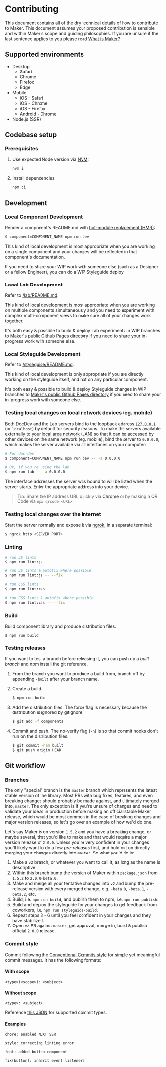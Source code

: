 # Contributing

This document contains all of the dry technical details of how to contribute to Maker. This document assumes your proposed contribution is sensible and within Maker's scope and guiding philosophies. If you are unsure if the last sentence applies to you please read [What is Maker?](./WHAT_IS_MAKER.md)

## Supported environments

- Desktop
	- Safari
	- Chrome
	- Firefox
	- Edge
- Mobile
  - iOS - Safari
  - iOS - Chrome
  - iOS - Firefox
  - Android - Chrome
- Node.js (SSR)

## Codebase setup

### Prerequisites

1. Use expected Node version via [NVM](http://nvm.sh):

   ```sh
   nvm i
   ```

2. Install dependencies

   ```sh
   npm ci
   ```

## Development

### Local Component Development

Render a component's README.md with [hot-module replacement (HMR)](https://webpack.js.org/concepts/hot-module-replacement/):

```sh
$ component=COMPONENT_NAME npm run dev
```

This kind of local development is most appropriate when you are working on a single component and your changes will be reflected in that component's documentation.

If you need to share your WIP work with someone else (such as a Designer or a fellow Engineer), you can do a WIP Styleguide deploy.

### Local Lab Development

Refer to [/lab/README.md](/lab/README.md).

This kind of local development is most appropriate when you are working on multiple components simultaneously and you need to experiment with complex multi-component views to make sure all of your changes work together.

It's both easy & possible to build & deploy Lab experiments in WIP branches to [Maker's public Github Pages directory](https://square.github.io/maker/) if you need to share your in-progress work with someone else.

### Local Styleguide Development

Refer to [/styleguide/README.md](/styleguide/README.md).

This kind of local development is only appropriate if you are directly working on the styleguide itself, and not on any particular component.

It's both easy & possible to build & deploy Styleguide changes in WIP branches to [Maker's public Github Pages directory](https://square.github.io/maker/) if you need to share your in-progress work with someone else.

### Testing local changes on local network devices (eg. mobile)

Both DocDev and the Lab servers bind to the loopback address [`127.0.0.1`](https://superuser.com/a/949522) (or `localhost`) by default for security reasons. To make the servers available externally to your [local area network (LAN)](https://en.wikipedia.org/wiki/Local_area_network) so that it can be accessed by other devices on the same network (eg. mobile), bind the server to `0.0.0.0`, which makes the server available via all interfaces on your computer:

```sh
# For doc-dev
$ component=COMPONENT_NAME npm run dev -- -a 0.0.0.0

# Or, if you're using the lab
$ npm run lab -- -a 0.0.0.0
```

The interface addresses the server was bound to will be listed when the server starts. Enter the appropriate address into your device.

> Tip: Share the IP address URL quickly via [Chrome](https://support.google.com/chrome/answer/9430554?co=GENIE.Platform%3DDesktop&hl=en) or by making a QR Code via `npx qrcode <URL>`

### Testing local changes over the internet

Start the server normally and expose it via [ngrok](https://ngrok.com/), in a separate terminal:

```sh
$ ngrok http <SERVER PORT>
```

### Linting

```sh
# run JS lints
$ npm run lint:js

# run JS lints & autofix where possible
$ npm run lint:js -- --fix

# run CSS lints
$ npm run lint:css

# run CSS lints & autofix where possible
$ npm run lint:css -- --fix
```

### Build

Build component library and produce distribution files.

```sh
$ npm run build
```

### Testing releases

If you want to test a branch before releasing it, you can push up a _built branch_ and npm install the git reference.

1. From the branch you want to produce a build from, branch off by appending `-built` after your branch name.

2. Create a build.

   ```sh
   $ npm run build
   ```

3. Add the distribution files. The force flag is necessary because the distribution is ignored by gitignore.

   ```sh
   $ git add -f components
   ```

4. Commit and push. The no-verify flag (`-n`) is so that commit hooks don't run on the distribution files.

   ```sh
   $ git commit -nam built
   $ git push origin HEAD
   ```

## Git workflow

### Branches

The only "special" branch is the `master` branch which represents the latest stable version of the library. Most PRs with bug fixes, features, and even breaking changes should probably be made against, and ultimately merged into, `master`. The only exception is if you're unsure of changes and need to validate your ideas in production before making an official stable Maker release, which would be most common in the case of breaking changes and major version releases, so let's go over an example of how we'd do one.

Let's say Maker is on version `1.5.2` and you have a breaking change, or maybe several, that you'd like to make and that would require a major version release of `2.0.0`. Unless you're very confident in your changes you'll likely want to do a few _pre-releases_ first, and hold out on directly merging your changes directly into `master`. So what you'd do is:

1. Make a `v2` branch, or whatever you want to call it, as long as the name is descriptive.
2. Within this branch bump the version of Maker within `package.json` from `1.5.2` to `2.0.0-beta.0`.
3. Make and merge all your tentative changes into `v2` and bump the pre-release version with every merged change, e.g. `-beta.0`, `-beta.1`, `-beta.2`, etc.
4. Build, i.e. `npm run build`, and publish them to npm, i.e. `npm run publish`.
5. Build and deploy the styleguide for your changes to get feedback from coworkers, i.e. `npm run styleguide-build`.
6. Repeat steps 3 - 6 until you feel confident in your changes and they have stabilized.
7. Open `v2` PR against `master`, get approval, merge in, build & publish official `2.0.0` release.

### Commit style

Commit following the [Conventional Commits style](https://www.conventionalcommits.org) for simple yet meaningful commit messages. It has the following formats:

#### With scope

```
<type>(<scope>): <subject>
```

#### Without scope

```
<type>: <subject>
```

Reference [this JSON](https://github.com/commitizen/conventional-commit-types/blob/master/index.json) for supported commit types.

#### Examples

```
chore: enabled NUXT SSR
```

```
style: correcting linting error
```

```
feat: added button component
```

```
fix(button): inherit event listeners
```
